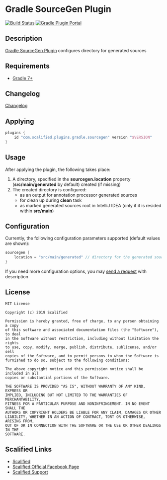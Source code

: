 # Gradle SourceGen Plugin

[![Build Status](https://github.com/Scalified/gradle-sourcegen-plugin/actions/workflows/gradle.yml/badge.svg)](https://github.com/Scalified/gradle-sourcegen-plugin/actions)
[![Gradle Plugin Portal](https://img.shields.io/maven-metadata/v?label=Plugin&metadataUrl=https%3A%2F%2Fplugins.gradle.org%2Fm2%2Fcom%2Fscalified%2Fplugins%2Fgradle%2Fsourcegen%2Fcom.scalified.plugins.gradle.sourcegen.gradle.plugin%2Fmaven-metadata.xml)](https://plugins.gradle.org/plugin/com.scalified.plugins.gradle.sourcegen)

## Description

[Gradle SourceGen Plugin](https://plugins.gradle.org/plugin/com.scalified.plugins.gradle.sourcegen) configures directory for generated sources

## Requirements

* [Gradle 7+](https://gradle.org/)

## Changelog

[Changelog](CHANGELOG.md)

## Applying

```kotlin
plugins {
    id "com.scalified.plugins.gradle.sourcegen" version "$VERSION"
}
```

## Usage

After applying the plugin, the following takes place:

1. A directory, specified in the **sourcegen.location** property (**src/main/generated** by default) created (if missing)
2. The created directory is configured:
   * as an output for annotation processor generated sources
   * for clean up during **clean** task
   * as marked generated sources root in IntelliJ IDEA (only if it is resided within **src/main**)

## Configuration

Currently, the following configuration parameters supported (default values are shown):

```kotlin
sourcegen {
    location = "src/main/generated" // directory for the generated source code
}
```

If you need more configuration options, you may <a href="mailto:info@scalified.com?subject=[Gradle SourceGen Plugin]: Proposals And Suggestions">send a request</a> with description

## License

```
MIT License

Copyright (c) 2019 Scalified

Permission is hereby granted, free of charge, to any person obtaining a copy
of this software and associated documentation files (the "Software"), to deal
in the Software without restriction, including without limitation the rights
to use, copy, modify, merge, publish, distribute, sublicense, and/or sell
copies of the Software, and to permit persons to whom the Software is
furnished to do so, subject to the following conditions:

The above copyright notice and this permission notice shall be included in all
copies or substantial portions of the Software.

THE SOFTWARE IS PROVIDED "AS IS", WITHOUT WARRANTY OF ANY KIND, EXPRESS OR
IMPLIED, INCLUDING BUT NOT LIMITED TO THE WARRANTIES OF MERCHANTABILITY,
FITNESS FOR A PARTICULAR PURPOSE AND NONINFRINGEMENT. IN NO EVENT SHALL THE
AUTHORS OR COPYRIGHT HOLDERS BE LIABLE FOR ANY CLAIM, DAMAGES OR OTHER
LIABILITY, WHETHER IN AN ACTION OF CONTRACT, TORT OR OTHERWISE, ARISING FROM,
OUT OF OR IN CONNECTION WITH THE SOFTWARE OR THE USE OR OTHER DEALINGS IN THE
SOFTWARE.
```

## Scalified Links

* [Scalified](http://www.scalified.com)
* [Scalified Official Facebook Page](https://www.facebook.com/scalified)
* <a href="mailto:info@scalified.com?subject=[Gradle SourceGen Plugin]: Proposals And Suggestions">Scalified Support</a>
